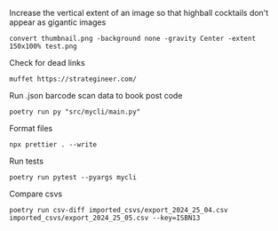 Increase the vertical extent of an image so that highball cocktails don't appear as gigantic images

```
convert thumbnail.png -background none -gravity Center -extent 150x100% test.png
```

Check for dead links

```
muffet https://strategineer.com/
```

Run .json barcode scan data to book post code

```
poetry run py "src/mycli/main.py"
```

Format files

```
npx prettier . --write
```

Run tests
```
poetry run pytest --pyargs mycli
```

Compare csvs
```
poetry run csv-diff imported_csvs/export_2024_25_04.csv imported_csvs/export_2024_25_05.csv --key=ISBN13
```
